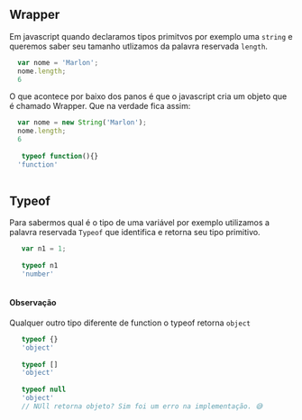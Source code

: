 ## Wrapper
Em javascript quando declaramos tipos primitvos por exemplo uma `string` e queremos saber seu tamanho utlizamos da palavra reservada `length`.
```javascript
  var nome = 'Marlon';
  nome.length;
  6
```

O que acontece por baixo dos panos é que o javascript cria um objeto que é chamado Wrapper.
Que na verdade fica assim:
```javascript
  var nome = new String('Marlon');
  nome.length;
  6
  
   typeof function(){}
  'function'
   
```


## Typeof
Para sabermos qual é o tipo de uma variável por exemplo utilizamos a palavra reservada `Typeof` que identifica e retorna seu tipo primitivo.
```javascript
   var n1 = 1;
   
   typeof n1
   'number'
   
```
#### Observação
Qualquer outro tipo diferente de function o typeof retorna `object`
```javascript
   typeof {}
   'object'
   
   typeof []
   'object'
   
   typeof null
   'object'
   // NUll retorna objeto? Sim foi um erro na implementação. 😅
   
```
